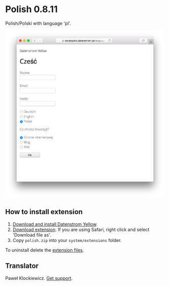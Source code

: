 Polish 0.8.11
============
Polish/Polski with language 'pl'.

<p align="center"><img src="polish-screenshot.png?raw=true" alt="Screenshot"></p>

## How to install extension

1. [Download and install Datenstrom Yellow](https://github.com/datenstrom/yellow/).
2. [Download extension](https://github.com/datenstrom/yellow-extensions/raw/master/zip/polish.zip). If you are using Safari, right click and select 'Download file as'.
3. Copy `polish.zip` into your `system/extensions` folder.

To uninstall delete the [extension files](extension.ini).

## Translator

Paweł Klockiewicz. [Get support](https://extensions.datenstrom.se/help/).
